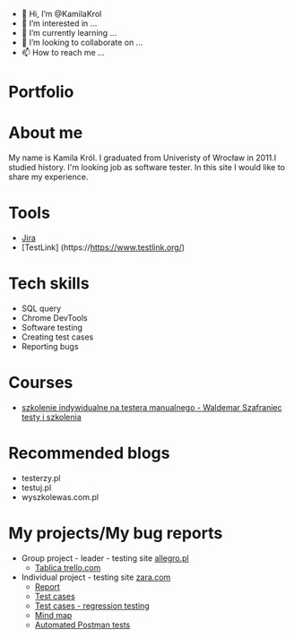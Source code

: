 - 👋 Hi, I’m @KamilaKrol
- 👀 I’m interested in ...
- 🌱 I’m currently learning ...
- 💞️ I’m looking to collaborate on ...
- 📫 How to reach me ...

<!---
KamilaKrol/KamilaKrol is a ✨ special ✨ repository because its `README.md` (this file) appears on your GitHub profile.
You can click the Preview link to take a look at your changes.
--->

# Portfolio
# About me
My name is Kamila Król. I graduated from Univeristy of Wrocław in 2011.I studied history. I'm looking job as software tester. In this site I would like to share my experience.
# Tools
  - [Jira](https://www.atlassian.com/software/jira0)
  - [TestLink] (https://https://www.testlink.org/)
# Tech skills
  - SQL query
  - Chrome DevTools
  - Software testing
  - Creating test cases
  - Reporting bugs
# Courses
  - [szkolenie indywidualne na testera manualnego - Waldemar Szafraniec testy i szkolenia](https://wyszkolewas.com.pl)
# Recommended blogs
  - testerzy.pl
  - testuj.pl
  - wyszkolewas.com.pl
# My projects/My bug reports
  - Group project - leader - testing site [allegro.pl](https://allegro.pl/)
     - [Tablica trello.com](https://trello.com/b/fZE6cidI/allegropl)
  - Individual project - testing site [zara.com](https://www.zara.com/pl/)
     - [Report](https://drive.google.com/file/d/1AlygpsNK0Og1H7g8RRQjQs1e9LRotXYw/view)
     - [Test cases](https://drive.google.com/file/d/1Uq7kXvy8JQsqhCOky5Yaqh4KbcbLyH9x/view)
     - [Test cases - regression testing](https://drive.google.com/file/d/1R5v7_HHsPG_CWcFRJJl0OmJ2qRvBJSNE/view)
     - [Mind map](https://drive.google.com/file/d/1K8TamEa_IVchmcMzCX_bHoO0gVo22cym/view)
     - [Automated Postman tests](https://drive.google.com/file/d/15kAl0pI02FJYXOYu_KyIKN2XcvBK3Cmm/view)
